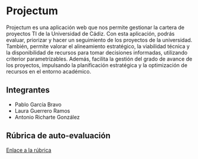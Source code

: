 # Projectum
Projectum es una aplicación web que nos permite gestionar la cartera de proyectos TI de la Universidad de Cádiz.
Con esta aplicación, podrás evaluar, priorizar y hacer un seguimiento de los proyectos de la universidad.
También, permite valorar el alineamiento estratégico, la viabilidad técnica y la disponibilidad de recursos
para tomar decisiones informadas, utilizando criterior parametrizables.  Además, facilita la gestión del grado de avance de los proyectos, impulsando la 
planificación estratégica y la optimización de recursos en el entorno académico.

## Integrantes

- Pablo García Bravo
- Laura Guerrero Ramos
- Antonio Richarte González

## Rúbrica de auto-evaluación

[Enlace a la rúbrica](https://docs.google.com/spreadsheets/d/1kuS44Ql4FjASLQ07ggYqXY2sgSLBG_I2qTsRfMMI03U/edit?usp=sharing)
